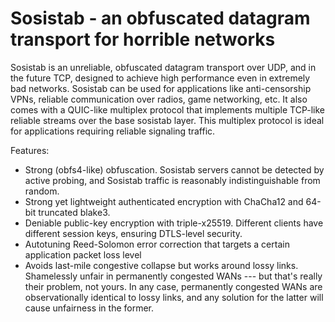 # Sosistab - an obfuscated datagram transport for horrible networks

Sosistab is an unreliable, obfuscated datagram transport over UDP, and in the future TCP, designed to achieve high performance even in extremely bad networks. Sosistab can be used for applications like anti-censorship VPNs, reliable communication over radios, game networking, etc. It also comes with a QUIC-like multiplex protocol that implements multiple TCP-like reliable streams over the base sosistab layer. This multiplex protocol is ideal for applications requiring reliable signaling traffic.

Features:

- Strong (obfs4-like) obfuscation. Sosistab servers cannot be detected by active probing, and Sosistab traffic is reasonably indistinguishable from random.
- Strong yet lightweight authenticated encryption with ChaCha12 and 64-bit truncated blake3.
- Deniable public-key encryption with triple-x25519. Different clients have different session keys, ensuring DTLS-level security.
- Autotuning Reed-Solomon error correction that targets a certain application packet loss level
- Avoids last-mile congestive collapse but works around lossy links. Shamelessly unfair in permanently congested WANs --- but that's really their problem, not yours. In any case, permanently congested WANs are observationally identical to lossy links, and any solution for the latter will cause unfairness in the former.
